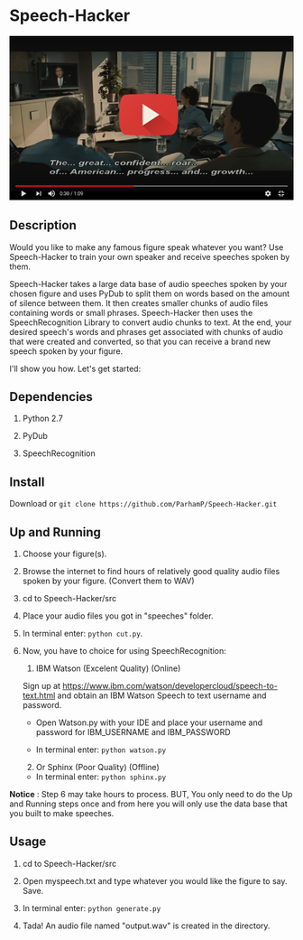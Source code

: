 # Speech-Hacker


[![IMAGE ALT TEXT](images/screen.png)](https://www.youtube.com/watch?v=pV8FQpc1NlQ "Youtube_Video" )


## Description

Would you like to make any famous figure speak whatever you want? Use Speech-Hacker to train your own speaker and receive speeches spoken by them.

Speech-Hacker takes a large data base of audio speeches spoken by your chosen figure and uses PyDub to split them on words based on the amount of silence between them. It then creates smaller chunks of audio files containing words or small phrases. Speech-Hacker then uses the SpeechRecognition Library to convert audio chunks to text. At the end, your desired speech's words and phrases get associated with chunks of audio that were created and converted, so that you can receive a brand new speech spoken by your figure.

I'll show you how. Let's get started:

## Dependencies

1. Python 2.7

2. PyDub

3. SpeechRecognition



## Install

Download or `git clone https://github.com/ParhamP/Speech-Hacker.git`

## Up and Running

1. Choose your figure(s).

2. Browse the internet to find hours of relatively good quality audio files spoken by your figure. (Convert them to WAV)

3. cd to Speech-Hacker/src

4. Place your audio files you got in "speeches" folder.

5. In terminal enter: `python cut.py`.

6. Now, you have to choice for using SpeechRecognition:

	1. IBM Watson (Excelent Quality) (Online)

	Sign up at https://www.ibm.com/watson/developercloud/speech-to-text.html and obtain an IBM Watson Speech to text username and password.

	* Open Watson.py with your IDE and place your username and password for IBM_USERNAME and IBM_PASSWORD

	* In terminal enter: `python watson.py`

	2. Or Sphinx (Poor Quality) (Offline)

	* In terminal enter: `python sphinx.py`

**Notice** : Step 6 may take hours to process. BUT, You only need to do the Up and Running steps once and from here you will only use the data base that you built to make speeches.

## Usage

1. cd to Speech-Hacker/src

2. Open myspeech.txt and type whatever you would like the figure to say. Save.

2. In terminal enter: `python generate.py`

3. Tada! An audio file named "output.wav" is created in the directory. 
